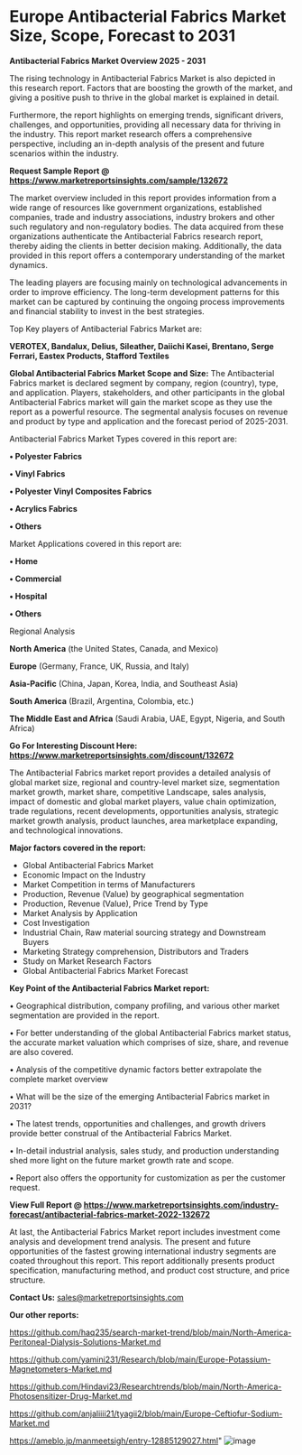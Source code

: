 # Europe Antibacterial Fabrics Market Size, Scope, Forecast to 2031

<Strong> Antibacterial Fabrics Market Overview 2025 - 2031</strong>

The rising technology in Antibacterial Fabrics Market is also depicted in this research report. Factors that are boosting the growth of the market, and giving a positive push to thrive in the global market is explained in detail.

Furthermore, the report highlights on emerging trends, significant drivers, challenges, and opportunities, providing all necessary data for thriving in the industry. This report market research offers a comprehensive perspective, including an in-depth analysis of the present and future scenarios within the industry.

<strong>Request Sample Report @ <a href=https://www.marketreportsinsights.com/sample/132672>https://www.marketreportsinsights.com/sample/132672</a></strong>

The market overview included in this report provides information from a wide range of resources like government organizations, established companies, trade and industry associations, industry brokers and other such regulatory and non-regulatory bodies. The data acquired from these organizations authenticate the Antibacterial Fabrics research report, thereby aiding the clients in better decision making. Additionally, the data provided in this report offers a contemporary understanding of the market dynamics.

The leading players are focusing mainly on technological advancements in order to improve efficiency. The long-term development patterns for this market can be captured by continuing the ongoing process improvements and financial stability to invest in the best strategies.

Top Key players of Antibacterial Fabrics Market are:

<strong>VEROTEX, Bandalux, Delius, Sileather, Daiichi Kasei, Brentano, Serge Ferrari, Eastex Products, Stafford Textiles</strong>

<strong><b>Global Antibacterial Fabrics Market Scope and Size:</b></strong>
The Antibacterial Fabrics market is declared segment by company, region (country), type, and application. Players, stakeholders, and other participants in the global Antibacterial Fabrics market will gain the market scope as they use the report as a powerful resource. The segmental analysis focuses on revenue and product by type and application and the forecast period of 2025-2031.

Antibacterial Fabrics Market Types covered in this report are:

<strong>• Polyester Fabrics

• Vinyl Fabrics

• Polyester Vinyl Composites Fabrics

• Acrylics Fabrics

• Others</strong>

Market Applications covered in this report are:

<strong>• Home

• Commercial

• Hospital

• Others</strong> 

Regional Analysis

<strong>North America</strong> (the United States, Canada, and Mexico)

<strong>Europe</strong> (Germany, France, UK, Russia, and Italy)

<strong>Asia-Pacific</strong> (China, Japan, Korea, India, and Southeast Asia)

<strong>South America</strong> (Brazil, Argentina, Colombia, etc.)

<strong>The Middle East and Africa</strong> (Saudi Arabia, UAE, Egypt, Nigeria, and South Africa)

<strong>Go For Interesting Discount Here: <a href=https://www.marketreportsinsights.com/discount/132672>https://www.marketreportsinsights.com/discount/132672</a></strong>

The Antibacterial Fabrics market report provides a detailed analysis of global market size, regional and country-level market size, segmentation market growth, market share, competitive Landscape, sales analysis, impact of domestic and global market players, value chain optimization, trade regulations, recent developments, opportunities analysis, strategic market growth analysis, product launches, area marketplace expanding, and technological innovations.

<strong><b>Major factors covered in the report:</b></strong>
<ul>
  <li>Global Antibacterial Fabrics Market </li>
  <li>Economic Impact on the Industry</li>
  <li>Market Competition in terms of Manufacturers</li>
  <li>Production, Revenue (Value) by geographical segmentation</li>
  <li>Production, Revenue (Value), Price Trend by Type</li>
  <li>Market Analysis by Application</li>
  <li>Cost Investigation</li>
  <li>Industrial Chain, Raw material sourcing strategy and Downstream Buyers</li>
  <li>Marketing Strategy comprehension, Distributors and Traders</li>
  <li>Study on Market Research Factors</li>
  <li>Global Antibacterial Fabrics Market Forecast</li>
</ul>

<strong><b>Key Point of the Antibacterial Fabrics Market report:</b></strong>

• Geographical distribution, company profiling, and various other market segmentation are provided in the report.

• For better understanding of the global Antibacterial Fabrics market status, the accurate market valuation which comprises of size, share, and revenue are also covered.

• Analysis of the competitive dynamic factors better extrapolate the complete market overview

• What will be the size of the emerging Antibacterial Fabrics market in 2031?

• The latest trends, opportunities and challenges, and growth drivers provide better construal of the Antibacterial Fabrics Market.

• In-detail industrial analysis, sales study, and production understanding shed more light on the future market growth rate and scope.

• Report also offers the opportunity for customization as per the customer request.

<strong><b>View Full Report @ <a href=https://www.marketreportsinsights.com/industry-forecast/antibacterial-fabrics-market-2022-132672>https://www.marketreportsinsights.com/industry-forecast/antibacterial-fabrics-market-2022-132672</a></b></strong>


At last, the Antibacterial Fabrics Market report includes investment come analysis and development trend analysis. The present and future opportunities of the fastest growing international industry segments are coated throughout this report. This report additionally presents product specification, manufacturing method, and product cost structure, and price structure.

<strong>Contact Us:</strong>
sales@marketreportsinsights.com

<strong>Our other reports:</strong>

<a href=https://github.com/haq235/search-market-trend/blob/main/North-America-Peritoneal-Dialysis-Solutions-Market.md>https://github.com/haq235/search-market-trend/blob/main/North-America-Peritoneal-Dialysis-Solutions-Market.md</a>

<a href=https://github.com/yamini231/Research/blob/main/Europe-Potassium-Magnetometers-Market.md>https://github.com/yamini231/Research/blob/main/Europe-Potassium-Magnetometers-Market.md</a>

<a href=https://github.com/Hindavi23/Researchtrends/blob/main/North-America-Photosensitizer-Drug-Market.md>https://github.com/Hindavi23/Researchtrends/blob/main/North-America-Photosensitizer-Drug-Market.md</a>

<a href=https://github.com/anjaliiii21/tyagii2/blob/main/Europe-Ceftiofur-Sodium-Market.md>https://github.com/anjaliiii21/tyagii2/blob/main/Europe-Ceftiofur-Sodium-Market.md</a>

<a href=https://ameblo.jp/manmeetsigh/entry-12885129027.html>https://ameblo.jp/manmeetsigh/entry-12885129027.html</a>"
![image](https://github.com/user-attachments/assets/f10297af-fc86-42c6-91fc-513ca08a0eaa)
